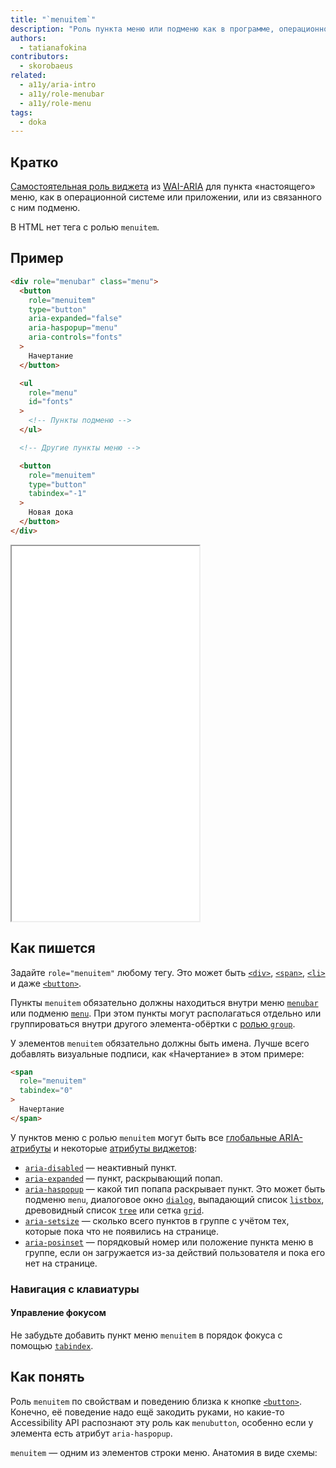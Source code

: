 ```yaml
---
title: "`menuitem`"
description: "Роль пункта меню или подменю как в программе, операционной системе или в приложении."
authors:
  - tatianafokina
contributors:
  - skorobaeus
related:
  - a11y/aria-intro
  - a11y/role-menubar
  - a11y/role-menu
tags:
  - doka
---
```


## Кратко

[Самостоятельная роль виджета](/a11y/aria-roles/#roli-vidzhetov) из [WAI-ARIA](/a11y/aria-intro/#specifikaciya) для пункта «настоящего» меню, как в операционной системе или приложении, или из связанного с ним подменю.

В HTML нет тега с ролью `menuitem`.

## Пример

```html
<div role="menubar" class="menu">
  <button
    role="menuitem"
    type="button"
    aria-expanded="false"
    aria-haspopup="menu"
    aria-controls="fonts"
  >
    Начертание
  </button>

  <ul
    role="menu"
    id="fonts"
  >
    <!-- Пункты подменю -->
  </ul>

  <!-- Другие пункты меню -->

  <button
    role="menuitem"
    type="button"
    tabindex="-1"
  >
    Новая дока
  </button>
</div>
```

<iframe title="Меню веб-редактора текста" src="demos/app-menu/" height="600"></iframe>

## Как пишется

Задайте `role="menuitem"` любому тегу. Это может быть [`<div>`](/html/div/), [`<span>`](/html/span/), [`<li>`](/html/li/) и даже [`<button>`](/html/button/).

Пункты `menuitem` обязательно должны находиться внутри меню [`menubar`](/a11y/role-menubar/) или подменю [`menu`](/a11y/role-menu/). При этом пункты могут располагаться отдельно или группироваться внутри другого элемента-обёртки с [ролью `group`](/a11y/role-group/).

У элементов `menuitem` обязательно должны быть имена. Лучше всего добавлять визуальные подписи, как «Начертание» в этом примере:

```html
<span
  role="menuitem"
  tabindex="0"
>
  Начертание
</span>
```

У пунктов меню с ролью `menuitem` могут быть все [глобальные ARIA-атрибуты](/a11y/aria-attrs/#globalnye-atributy) и некоторые [атрибуты виджетов](/a11y/aria-attrs/#atributy-vidzhetov):

- [`aria-disabled`](/a11y/aria-disabled/) — неактивный пункт.
- [`aria-expanded`](/a11y/aria-expanded/) — пункт, раскрывающий попап.
- [`aria-haspopup`](/a11y/aria-haspopup/) — какой тип попапа раскрывает пункт. Это может быть подменю `menu`, диалоговое окно [`dialog`](/a11y/role-dialog/), выпадающий список [`listbox`](/a11y/role-listbox/), древовидный список [`tree`](/a11y/role-tree/) или сетка [`grid`](/a11y/role-grid/).
- [`aria-setsize`](/a11y/aria-setsize/) — сколько всего пунктов в группе с учётом тех, которые пока что не появились на странице.
- [`aria-posinset`](/a11y/aria-posinset/) — порядковый номер или положение пункта меню в группе, если он загружается из-за действий пользователя и пока его нет на странице.

### Навигация с клавиатуры

#### Управление фокусом

Не забудьте добавить пункт меню `menuitem` в порядок фокуса с помощью [`tabindex`](/html/global-attrs/#tabindex).

## Как понять

Роль `menuitem` по свойствам и поведению близка к кнопке [`<button>`](/html/button/). Конечно, её поведение надо ещё закодить руками, но какие-то Accessibility API распознают эту роль как `menubutton`, особенно если у элемента есть атрибут `aria-haspopup`.

`menuitem` — одним из элементов строки меню. Анатомия в виде схемы:
